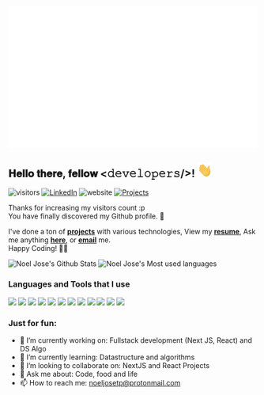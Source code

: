 
<img src="https://github.com/noel-jose/noel-jose/blob/main/grab-landingpage.gif">

<h2> 𝐇𝐞𝐥𝐥𝐨 𝐭𝐡𝐞𝐫𝐞, 𝐟𝐞𝐥𝐥𝐨𝐰 <𝚍𝚎𝚟𝚎𝚕𝚘𝚙𝚎𝚛𝚜/>! <img src="https://github.com/noel-jose/noel-jose/blob/main/gifs/Hi.gif" width="30px"> </h2>

<div align="center" width="50">



</div>

![visitors](https://visitor-badge.glitch.me/badge?page_id=noel-jose.noel-jose)
<a href="https://www.linkedin.com/in/noel-jose-t-p-97527618b/" target="_blank"><img src="https://img.shields.io/badge/LinkedIn-%230077B5.svg?&style=flat-square&logo=linkedin&logoColor=white" alt="LinkedIn"></a>
<img src="https://img.shields.io/static/v1?label=Website&message=noel-jose.github.io&color=%230076D6&style=flat-square&logo=internet-explorer&logoColor=%230076D6" alt="website"/>
</a>
<a href="https://github.com/noel-jose/" target="_blank">
<img src="https://img.shields.io/badge/Projects-7-yellow?&style=flat-square" alt="Projects"/>
</a>
<br>

Thanks for increasing my visitors count :p  <br>
You have finally discovered my Github profile. 👋
<br>


I've done a ton of **[projects](https://github.com/noel-jose/)** with various technologies, 
View my **[resume]()**, 
Ask me anything **[here](https://github.com/noel-jose/noel-jose/issues/new)**, 
or **[email](mailto:noeljosetp@protonmail.com)** me. 
<br>
Happy Coding! 💪🏽 <br>


<img src="https://github-readme-stats.vercel.app/api?noel-jose={noel-jose}&theme=blue-green" alt="Noel Jose's Github Stats">
<img src="https://github-readme-stats.vercel.app/api/top-langs/?noel-jose={noel-jose}&theme=blue-green" alt="Noel Jose's Most used languages">




<h3><strong>Languages and Tools that I use</strong></h3>  

<code><img height="20" src="https://img.shields.io/badge/Python-3776AB?style=for-the-badge&logo=python&logoColor=white"></code>
<code><img height="20" src="https://img.shields.io/badge/HTML-239120?style=for-the-badge&logo=html5&logoColor=white"></code>
<code><img height="20" src="https://img.shields.io/badge/CSS-239120?&style=for-the-badge&logo=css3&logoColor=white"></code>
<code><img height="20" src="https://img.shields.io/badge/JavaScript-F7DF1E?style=for-the-badge&logo=javascript&logoColor=black"></code>
<code><img height="20" src="https://img.shields.io/badge/Node.js-43853D?style=for-the-badge&logo=node.js&logoColor=white"></code>
<code><img height="20" src="https://img.shields.io/badge/C%2B%2B-00599C?style=for-the-badge&logo=c%2B%2B&logoColor=white"></code>
<code><img height="20" src="https://img.shields.io/badge/Java-ED8B00?style=for-the-badge&logo=java&logoColor=white"></code>
<code><img height="20" src="https://img.shields.io/badge/React-20232A?style=for-the-badge&logo=react&logoColor=61DAFB"></code>
<code><img height="20" src="https://img.shields.io/badge/Bootstrap-563D7C?style=for-the-badge&logo=bootstrap&logoColor=white"></code>
<code><img height="20" src="https://img.shields.io/badge/Laravel-FF2D20?style=for-the-badge&logo=laravel&logoColor=white"></code>
<code><img height="20" src="https://img.shields.io/badge/MySQL-00000F?style=for-the-badge&logo=mysql&logoColor=white"></code>
<code><img height="20" src="https://img.shields.io/badge/Netlify-00C7B7?style=for-the-badge&logo=netlify&logoColor=white"></code>
<div align="center">

</div>
<h3><strong>Just for fun:</strong></h3>

- 🔭 I’m currently working on: Fullstack development (Next JS, React) and DS Algo
- 🌱 I’m currently learning: Datastructure and algorithms
- 👯 I’m looking to collaborate on: NextJS and React Projects
- 💬 Ask me about: Code, food and life
- 📫 How to reach me: noeljosetp@protonmail.com

<br>
